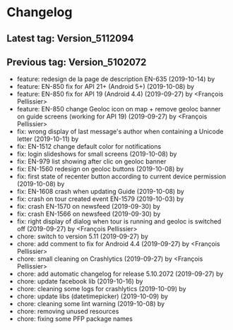 # Changelog
## Latest tag: Version_5112094
## Previous tag: Version_5102072
* feature: redesign de la page de description EN-635 (2019-10-14) by <gregclermont>
* feature: EN-850 fix for API 21+ (Android 5+) (2019-10-08) by <Francois Pellissier>
* feature: EN-850 fix for API 19 (Android 4.4) (2019-09-27) by <François Pellissier>
* feature: EN-850 change Geoloc icon on map + remove geoloc banner on guide screens (working for API 19) (2019-09-27) by <François Pellissier>
* fix: wrong display of last message's author when containing a Unicode letter (2019-10-11) by <Francois Pellissier>
* fix: EN-1512 change default color for notifications 
* fix: login slideshows for small screens (2019-10-08) by <Francois Pellissier>
* fix: EN-979 list showing after clic on geoloc banner 
* fix: EN-1560 redesign on geoloc buttons (2019-10-08) by <Francois Pellissier>
* fix: first state of recenter button according to current device permission (2019-10-08) by <Francois Pellissier>
* fix: EN-1608 crash when updating Guide (2019-10-08) by <Francois Pellissier>
* fix: crash on tour created event EN-1579 (2019-10-03) by <Francois Pellissier>
* fix: crash EN-1570 on newsfeed (2019-09-30) by <Francois Pellissier>
* fix: crash EN-1566 on newsfeed (2019-09-30) by <Francois Pellissier>
* fix: right display of dialog when tour is running and geoloc is switched off (2019-09-27) by <François Pellissier>
* chore: switch to version 5.11 (2019-09-27) by <Francois Pellissier>
* chore: add comment to fix for Android 4.4 (2019-09-27) by <François Pellissier>
* chore: small cleaning on Crashlytics (2019-09-27) by <François Pellissier>
* chore: add automatic changelog for release 5.10.2072 (2019-09-27) by <Francois Pellissier>
* chore: update facebook lib (2019-10-16) by <Francois Pellissier>
* chore: cleaning some logs for crashlytics (2019-10-09) by <Francois Pellissier>
* chore: update libs (datetimepicker) (2019-10-09) by <Francois Pellissier>
* chore: cleaning some lint warning (2019-10-08) by <Francois Pellissier>
* chore: removing unused resources 
* chore: fixing some PFP package names 
